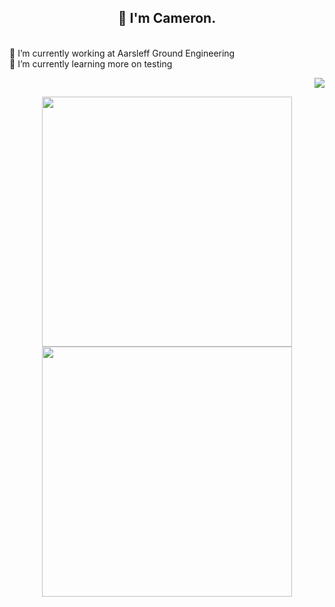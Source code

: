 <h2 align="center">👋 I'm Cameron.</h2>

<div>
  <p align = "left">
    <br/>
    <a>🔭 I’m currently working at Aarsleff Ground Engineering<a/>
    <br/>
    <a>🌱 I’m currently learning more on testing<a/>
    <p align = "right">
      <img src = "https://github-readme-stats.vercel.app/api/top-langs/?username=camcoles&langs_count=8&theme=github_dark" >
    </p>
  </p>
</div>
    
<p align = "center">
  <img src = "https://github-readme-stats.vercel.app/api?username=camcoles&show_icons=true&theme=github_dark" width = 400>
  <img src = "https://github-readme-streak-stats.herokuapp.com?user=camcoles&theme=dark&hide_border=true" width = 400>
</p>
